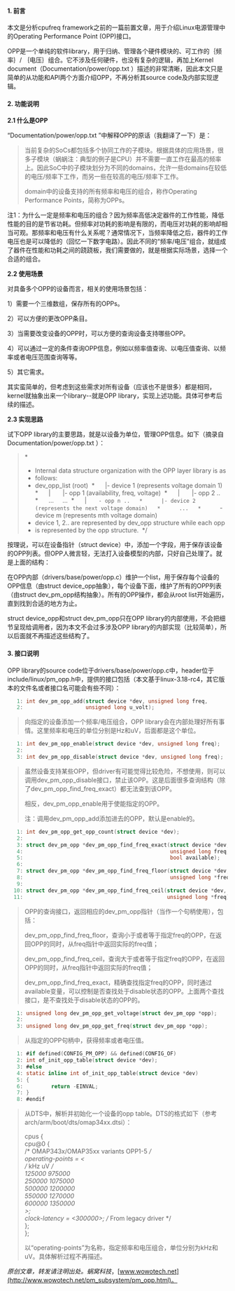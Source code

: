 #### 1. 前言

本文是分析cpufreq framework之前的一篇前置文章，用于介绍Linux电源管理中的Operating Performance Point (OPP)接口。 

OPP是一个单纯的软件library，用于归纳、管理各个硬件模块的、可工作的｛频率｝/  ｛电压｝组合。它不涉及任何硬件，也没有复杂的逻辑，再加上Kernel document（Documentation/power/opp.txt  ）描述的非常清晰，因此本文只是简单的从功能和API两个方面介绍OPP，不再分析其source code及内部实现逻辑。 

#### 2. 功能说明

**2.1 什么是OPP**

“Documentation/power/opp.txt ”中解释OPP的原话（我翻译了一下）是： 

> 当前复杂的SoCs都包括多个协同工作的子模块。根据具体的应用场景，很多子模块（蜗蜗注：典型的例子是CPU）并不需要一直工作在最高的频率上。因此SoC中的子模块划分为不同的domains，允许一些domains在较低的电压/频率下工作，而另一些在较高的电压/频率下工作。  
>
> domain中的设备支持的所有频率和电压的组合，称作Operating Performance Points，简称为OPPs。 

注1：为什么一定是频率和电压的组合？因为频率高低决定器件的工作性能，降低性能的目的是节省功耗。但频率对功耗的影响是有限的，而电压对功耗的影响却相当可观。那频率和电压有什么关系呢？通常情况下，当频率降低之后，器件的工作电压也是可以降低的（回忆一下数字电路）。因此不同的“频率/电压”组合，就组成了器件在性能和功耗之间的跷跷板，我们需要做的，就是根据实际场景，选择一个合适的组合。 

**2.2 使用场景**

对具备多个OPP的设备而言，相关的使用场景包括：

1）需要一个三维数组，保存所有的OPPs。

2）可以方便的更改OPP条目。

3）当需要改变设备的OPP时，可以方便的查询设备支持哪些OPP。

4）可以通过一定的条件查询OPP信息，例如以频率值查询、以电压值查询、以频率或者电压范围查询等等。

5）其它需求。

其实蛮简单的，但考虑到这些需求对所有设备（应该也不是很多）都是相同，kernel就抽象出来一个library--就是OPP library，实现上述功能。具体可参考后续的描述。

**2.3 实现思路**

试下OPP library的主要思路，就是以设备为单位，管理OPP信息。如下（摘录自Documentation/power/opp.txt ）： 

> *  
> * Internal data structure organization with the OPP layer library is as       
> * follows:  
> * dev_opp_list (root)  
> *      |- device 1 (represents voltage domain 1)  
> *      |       |- opp 1 (availability, freq, voltage)  
> *      |       |- opp 2 ..  
> *      ...     ...  
> *      |       `- opp n ..  
> *      |- device 2 (represents the next voltage domain)  
> *      ...  
> *      `- device m (represents mth voltage domain)  
> * device 1, 2.. are represented by dev_opp structure while each opp  
> * is represented by the opp structure.  
> */ 

按理说，可以在设备指针（struct device）中，添加一个字段，用于保存该设备的OPP列表。但OPP人微言轻，无法打入设备模型的内部，只好自己处理了。就是上面的结构：

在OPP内部（drivers/base/power/opp.c）维护一个list，用于保存每个设备的OPP信息（由struct  device_opp抽象），每个设备下面，维护了所有的OPP列表（由struct  dev_pm_opp结构抽象）。所有的OPP操作，都会从root list开始遍历，直到找到合适的地方为止。

struct device_opp和struct dev_pm_opp只在OPP library的内部使用，不会把细节呈现给调用者，因为本文不会过多涉及OPP library的内部实现（比较简单），所以后面就不再描述这些结构了。

#### 3. 接口说明 

OPP  library的source  code位于drivers/base/power/opp.c中，header位于include/linux/pm_opp.h中，提供的接口包括（本文基于linux-3.18-rc4，其它版本的文件名或者接口名可能会有些不同）：

```c
   1: int dev_pm_opp_add(struct device *dev, unsigned long freq,
   2:                    unsigned long u_volt);
```

> 向指定的设备添加一个频率/电压组合，OPP library会在内部处理好所有事情。这里频率和电压的单位分别是Hz和uV，后面都是这个单位。

```c
   1: int dev_pm_opp_enable(struct device *dev, unsigned long freq);
   2:  
   3: int dev_pm_opp_disable(struct device *dev, unsigned long freq);
```

> 虽然设备支持某些OPP，但driver有可能觉得比较危险，不想使用，则可以调用dev_pm_opp_disable接口，禁止该OPP。这是后面很多查询结构（除了dev_pm_opp_find_freq_exact）都无法查到该OPP。
>
> 相反，dev_pm_opp_enable用于使能指定的OPP。
>
> 注：调用dev_pm_opp_add添加进去的OPP，默认是enable的。

```c
   1: int dev_pm_opp_get_opp_count(struct device *dev);
   2:  
   3: struct dev_pm_opp *dev_pm_opp_find_freq_exact(struct device *dev,
   4:                                               unsigned long freq,
   5:                                               bool available);
   6:  
   7: struct dev_pm_opp *dev_pm_opp_find_freq_floor(struct device *dev,
   8:                                               unsigned long *freq);
   9:  
  10: struct dev_pm_opp *dev_pm_opp_find_freq_ceil(struct device *dev,
  11:                                              unsigned long *freq);
```

> OPP的查询接口，返回相应的dev_pm_opp指针（当作一个句柄使用），包括：
>
> dev_pm_opp_find_freq_floor，查询小于或者等于指定freq的OPP，在返回OPP的同时，从freq指针中返回实际的freq值；
>
> dev_pm_opp_find_freq_ceil，查询大于或者等于指定freq的OPP，在返回OPP的同时，从freq指针中返回实际的freq值；
>
> dev_pm_opp_find_freq_exact，精确查找指定freq的OPP，同时通过available变量，可以控制是否查找处于disable状态的OPP。上面两个查找接口，是不查找处于disable状态的OPP的。

```c
   1: unsigned long dev_pm_opp_get_voltage(struct dev_pm_opp *opp);
   2:  
   3: unsigned long dev_pm_opp_get_freq(struct dev_pm_opp *opp);
```

> 从指定的OPP句柄中，获得频率或者电压值。

```c
   1: #if defined(CONFIG_PM_OPP) && defined(CONFIG_OF)
   2: int of_init_opp_table(struct device *dev);
   3: #else
   4: static inline int of_init_opp_table(struct device *dev)
   5: {
   6:         return -EINVAL;
   7: }
   8: #endif
```

> 从DTS中，解析并初始化一个设备的opp table。DTS的格式如下（参考arch/arm/boot/dts/omap34xx.dtsi）：
>
> cpus {      
>         cpu@0 {       
>                 /* OMAP343x/OMAP35xx variants OPP1-5 */       
>                 operating-points = <       
>                         /* kHz    uV */       
>                         125000   975000       
>                         250000  1075000       
>                         500000  1200000       
>                         550000  1270000       
>                         600000  1350000       
>                 \>;       
>                 clock-latency = <300000>; /* From legacy driver */       
>         };       
> };
>
> 以“operating-points”为名称，指定频率和电压组合，单位分别为kHz和uV。具体解析过程不再描述。

 

*原创文章，转发请注明出处。蜗窝科技*，[www.wowotech.net](http://www.wowotech.net/pm_subsystem/pm_opp.html)。

